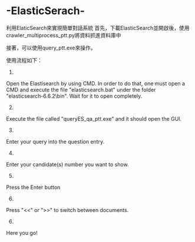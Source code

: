 # -ElasticSerach-

利用ElaticSearch來實現簡單對話系統
首先，下載ElasticSearch並開啟後，使用crawler_multiprocess_ptt.py將資料抓進資料庫中

接著，可以使用query_ptt.exe來操作。

使用流程如下：


1.
Open the Elastisearch by using CMD.
In order to do that, one must open a CMD and execute the file "elasticsearch.bat" under the folder "elasticsearch-6.6.2\bin".
Wait for it to open completely.

2.
Execute the file called "queryES_qa_ptt.exe" and it should open the GUI.

3.
Enter your query into the question entry.

4.
Enter your candidate(s) number you want to show.

5.
Press the Enter button

6.
Press "<<" or ">>" to switch between documents.

6.
Here you go!



